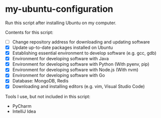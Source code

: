 # my-ubuntu-configuration
Run this script after installing Ubuntu on my computer.

Contents for this script:
- [ ] Change repository address for downloading and updating software
- [x] Update up-to-date packages installed on Ubuntu 
- [x] Establishing essential environment to develop software (e.g. gcc, gdb)
- [x] Environment for developing software with Java
- [x] Environment for developing software with Python (With pyenv, pip)
- [x] Environment for developing software with Node.js (With nvm)
- [x] Environment for developing software with Go
- [x] Database: MongoDB, Redis
- [x] Downloading and installing editors (e.g. vim, Visual Studio Code)

Tools I use, but not included in this script:
- PyCharm
- IntelliJ Idea
